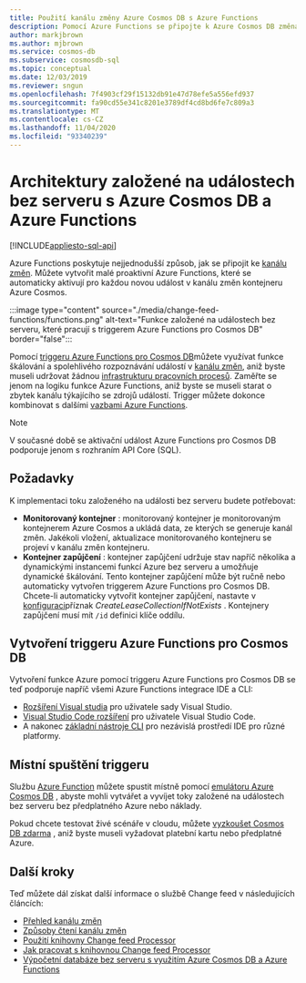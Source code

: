 ```yaml
---
title: Použití kanálu změny Azure Cosmos DB s Azure Functions
description: Pomocí Azure Functions se připojte k Azure Cosmos DB změnám kanálu. Později můžete vytvořit reaktivní funkce Azure, které se aktivují při každé nové události.
author: markjbrown
ms.author: mjbrown
ms.service: cosmos-db
ms.subservice: cosmosdb-sql
ms.topic: conceptual
ms.date: 12/03/2019
ms.reviewer: sngun
ms.openlocfilehash: 7f4903cf29f15132db91e47d78efe5a556efd937
ms.sourcegitcommit: fa90cd55e341c8201e3789df4cd8bd6fe7c809a3
ms.translationtype: MT
ms.contentlocale: cs-CZ
ms.lasthandoff: 11/04/2020
ms.locfileid: "93340239"
---
```

# <a name="serverless-event-based-architectures-with-azure-cosmos-db-and-azure-functions"></a>Architektury založené na událostech bez serveru s Azure Cosmos DB a Azure Functions
[!INCLUDE[appliesto-sql-api](includes/appliesto-sql-api.md)]

Azure Functions poskytuje nejjednodušší způsob, jak se připojit ke [kanálu změn](change-feed.md). Můžete vytvořit malé proaktivní Azure Functions, které se automaticky aktivují pro každou novou událost v kanálu změn kontejneru Azure Cosmos.

:::image type="content" source="./media/change-feed-functions/functions.png" alt-text="Funkce založené na událostech bez serveru, které pracují s triggerem Azure Functions pro Cosmos DB" border="false":::

Pomocí [triggeru Azure Functions pro Cosmos DB](../azure-functions/functions-bindings-cosmosdb-v2-trigger.md)můžete využívat funkce škálování a spolehlivého rozpoznávání událostí v [kanálu změn](./change-feed-processor.md), aniž byste museli udržovat žádnou [infrastrukturu pracovních procesů](./change-feed-processor.md). Zaměřte se jenom na logiku funkce Azure Functions, aniž byste se museli starat o zbytek kanálu týkajícího se zdrojů událostí. Trigger můžete dokonce kombinovat s dalšími [vazbami Azure Functions](../azure-functions/functions-triggers-bindings.md#supported-bindings).

> [!NOTE]
> V současné době se aktivační událost Azure Functions pro Cosmos DB podporuje jenom s rozhraním API Core (SQL).

## <a name="requirements"></a>Požadavky

K implementaci toku založeného na události bez serveru budete potřebovat:

* **Monitorovaný kontejner** : monitorovaný kontejner je monitorovaným kontejnerem Azure Cosmos a ukládá data, ze kterých se generuje kanál změn. Jakékoli vložení, aktualizace monitorovaného kontejneru se projeví v kanálu změn kontejneru.
* **Kontejner zapůjčení** : kontejner zapůjčení udržuje stav napříč několika a dynamickými instancemi funkcí Azure bez serveru a umožňuje dynamické škálování. Tento kontejner zapůjčení může být ručně nebo automaticky vytvořen triggerem Azure Functions pro Cosmos DB. Chcete-li automaticky vytvořit kontejner zapůjčení, nastavte v [konfiguraci](../azure-functions/functions-bindings-cosmosdb-v2-trigger.md#configuration)příznak *CreateLeaseCollectionIfNotExists* . Kontejnery zapůjčení musí mít `/id` definici klíče oddílu.

## <a name="create-your-azure-functions-trigger-for-cosmos-db"></a>Vytvoření triggeru Azure Functions pro Cosmos DB

Vytvoření funkce Azure pomocí triggeru Azure Functions pro Cosmos DB se teď podporuje napříč všemi Azure Functions integrace IDE a CLI:

* [Rozšíření Visual studia](../azure-functions/functions-develop-vs.md) pro uživatele sady Visual Studio.
* [Visual Studio Code rozšíření](/azure/developer/javascript/tutorial-vscode-serverless-node-01) pro uživatele Visual Studio Code.
* A nakonec [základní nástroje CLI](../azure-functions/functions-run-local.md#create-func) pro nezávislá prostředí IDE pro různé platformy.

## <a name="run-your-trigger-locally"></a>Místní spuštění triggeru

Službu [Azure Function](../azure-functions/functions-develop-local.md) můžete spustit místně pomocí [emulátoru Azure Cosmos DB](./local-emulator.md) , abyste mohli vytvářet a vyvíjet toky založené na událostech bez serveru bez předplatného Azure nebo náklady.

Pokud chcete testovat živé scénáře v cloudu, můžete [vyzkoušet Cosmos DB zdarma](https://azure.microsoft.com/try/cosmosdb/) , aniž byste museli vyžadovat platební kartu nebo předplatné Azure.

## <a name="next-steps"></a>Další kroky

Teď můžete dál získat další informace o službě Change feed v následujících článcích:

* [Přehled kanálu změn](change-feed.md)
* [Způsoby čtení kanálu změn](read-change-feed.md)
* [Použití knihovny Change feed Processor](change-feed-processor.md)
* [Jak pracovat s knihovnou Change feed Processor](change-feed-processor.md)
* [Výpočetní databáze bez serveru s využitím Azure Cosmos DB a Azure Functions](serverless-computing-database.md)
